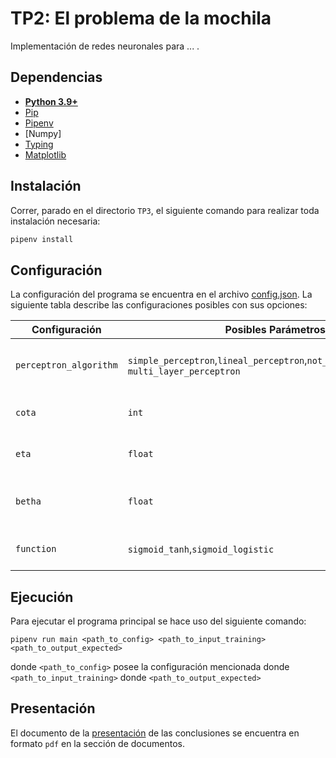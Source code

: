 # TP2: El problema de la mochila

Implementación de redes neuronales para ... .

## Dependencias

* **[Python 3.9+](https://www.python.org/downloads/)**
* [Pip](https://pip.pypa.io/en/stable/installation/)
* [Pipenv](https://pipenv.pypa.io/en/latest/)
* [Numpy]
* [Typing](https://pypi.org/project/typing/)
* [Matplotlib](https://pypi.org/project/matplotlib/)

## Instalación

Correr, parado en el directorio `TP3`, el siguiente comando para realizar toda instalación necesaria:

```sh
pipenv install
```

## Configuración

La configuración del programa se encuentra en el archivo [config.json](/TP3/resources/config.json). La siguiente tabla
describe las configuraciones posibles con sus opciones:

| Configuración                       | Posibles Parámetros                                                                        | Descripción                                                                                                        | 
|-------------------------------------|--------------------------------------------------------------------------------------------|--------------------------------------------------------------------------------------------------------------------|
| `perceptron_algorithm`              | `simple_perceptron`,`lineal_perceptron`,`not_linear_perceptron`,y `multi_layer_perceptron` | Algoritmo de perceptron a utilizar.                                                           |
| `cota`                              | `int`                                                                                      | Cantidad de iteraciones máximas                                                               |
| `eta`                               | `float`                                                                                    | Factor para modificar W (eta).                                                                |
| `betha`                             | `float`                                                                 | Solo sirve para perceptron no lineal.                                                           |
| `function`                          | `sigmoid_tanh`,`sigmoid_logistic`                                                                                      | Cantidad de iteraciones máximas                                                               |

## Ejecución

Para ejecutar el programa principal se hace uso del siguiente comando:

```shell
pipenv run main <path_to_config> <path_to_input_training> <path_to_output_expected>
```

donde `<path_to_config>` posee la configuración mencionada donde `<path_to_input_training>`
donde `<path_to_output_expected>`

## Presentación

El documento de la [presentación](/TP3/docs/TP3-Presentación-Grupo7.pdf) de las conclusiones se encuentra en
formato `pdf` en la sección de documentos.